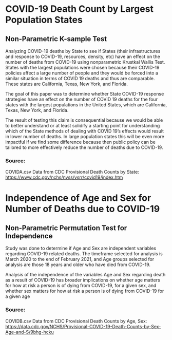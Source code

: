 # COVID-19 Death Count by Largest Population States
## Non-Parametric K-sample Test

Analyzing COVID-19 deaths by State to see if States (their infrastructures and response to COVID-19, resources, density, etc)
have an effect on the number of deaths from COVID-19 using nonparametric Krustkal Wallis Test. 
States with the largest populations were chosen because their COVID-19 policies affect a large number of people and
they would be forced into a similar situation in terms of COVID 19 deaths and thus are comparable. These
states are California, Texas, New York, and Florida. 

The goal of this paper was to determine whether State COVID-19 response strategies have an effect on the
number of COVID 19 deaths for the four states with the largest populations in the United States, which are
California, Texas, New York, and Florida.

The result of testing this claim is consequential because we would be able to better understand or at least solidify a starting point for understanding
which of the State methods of dealing with COVID 19’s effects would result in lower number of deaths. In large population
states this will be even more impactful if we find some difference because then public policy can be tailored
to more effectively reduce the number of deaths due to COVID-19.

### Source: 
COVIDA.csv Data from CDC Provisional Death Counts by State: https://www.cdc.gov/nchs/nvss/vsrr/covid19/index.htm

# Independence of Age and Sex for Number of Deaths due to COVID-19

##  Non-Parametric Permutation Test for Independence


Study was done to determine if Age and Sex are independent variables regarding COVID-19 related deaths.
The timeframe selected for analysis is March 2020 to the end of February 2021, and Age groups selected for analysis
are those 18 years and older who have died from COVID-19.

Analysis of the independence of the variables Age and Sex regarding death as a result of COVID-19 has broader implications on whether age matters for how at risk a
person is of dying from COVID-19, for a given sex, and whether sex matters for how at risk a person is of
dying from COVID-19 for a given age

### Source:
 COVIDB.csv Data from CDC Provisional Death Counts by Age, Sex:
 https://data.cdc.gov/NCHS/Provisional-COVID-19-Death-Counts-by-Sex-Age-and-S/9bhg-hcku
